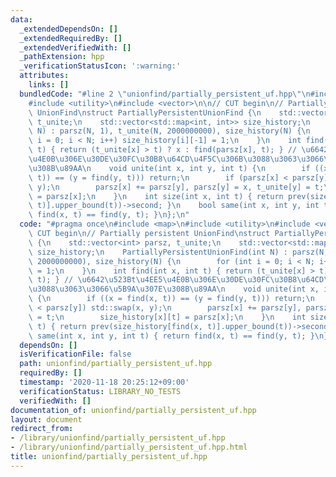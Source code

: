 ```yaml
---
data:
  _extendedDependsOn: []
  _extendedRequiredBy: []
  _extendedVerifiedWith: []
  _pathExtension: hpp
  _verificationStatusIcon: ':warning:'
  attributes:
    links: []
  bundledCode: "#line 2 \"unionfind/partially_persistent_uf.hpp\"\n#include <map>\n\
    #include <utility>\n#include <vector>\n\n// CUT begin\n// Partially persistent\
    \ UnionFind\nstruct PartiallyPersistentUnionFind {\n    std::vector<int> parsz,\
    \ t_unite;\n    std::vector<std::map<int, int>> size_history;\n    PartiallyPersistentUnionFind(int\
    \ N) : parsz(N, 1), t_unite(N, 2000000000), size_history(N) {\n        for (int\
    \ i = 0; i < N; i++) size_history[i][-1] = 1;\n    }\n    int find(int x, int\
    \ t) { return (t_unite[x] > t) ? x : find(parsz[x], t); } // \u6642\u523Bt\u4EE5\
    \u4E0B\u306E\u30DE\u30FC\u30B8\u64CD\u4F5C\u306B\u3088\u3063\u3066\u5B9A\u307E\
    \u308B\u89AA\n    void unite(int x, int y, int t) {\n        if ((x = find(x,\
    \ t)) == (y = find(y, t))) return;\n        if (parsz[x] < parsz[y]) std::swap(x,\
    \ y);\n        parsz[x] += parsz[y], parsz[y] = x, t_unite[y] = t;\n        size_history[x][t]\
    \ = parsz[x];\n    }\n    int size(int x, int t) { return prev(size_history[find(x,\
    \ t)].upper_bound(t))->second; }\n    bool same(int x, int y, int t) { return\
    \ find(x, t) == find(y, t); }\n};\n"
  code: "#pragma once\n#include <map>\n#include <utility>\n#include <vector>\n\n//\
    \ CUT begin\n// Partially persistent UnionFind\nstruct PartiallyPersistentUnionFind\
    \ {\n    std::vector<int> parsz, t_unite;\n    std::vector<std::map<int, int>>\
    \ size_history;\n    PartiallyPersistentUnionFind(int N) : parsz(N, 1), t_unite(N,\
    \ 2000000000), size_history(N) {\n        for (int i = 0; i < N; i++) size_history[i][-1]\
    \ = 1;\n    }\n    int find(int x, int t) { return (t_unite[x] > t) ? x : find(parsz[x],\
    \ t); } // \u6642\u523Bt\u4EE5\u4E0B\u306E\u30DE\u30FC\u30B8\u64CD\u4F5C\u306B\
    \u3088\u3063\u3066\u5B9A\u307E\u308B\u89AA\n    void unite(int x, int y, int t)\
    \ {\n        if ((x = find(x, t)) == (y = find(y, t))) return;\n        if (parsz[x]\
    \ < parsz[y]) std::swap(x, y);\n        parsz[x] += parsz[y], parsz[y] = x, t_unite[y]\
    \ = t;\n        size_history[x][t] = parsz[x];\n    }\n    int size(int x, int\
    \ t) { return prev(size_history[find(x, t)].upper_bound(t))->second; }\n    bool\
    \ same(int x, int y, int t) { return find(x, t) == find(y, t); }\n};\n"
  dependsOn: []
  isVerificationFile: false
  path: unionfind/partially_persistent_uf.hpp
  requiredBy: []
  timestamp: '2020-11-18 20:25:12+09:00'
  verificationStatus: LIBRARY_NO_TESTS
  verifiedWith: []
documentation_of: unionfind/partially_persistent_uf.hpp
layout: document
redirect_from:
- /library/unionfind/partially_persistent_uf.hpp
- /library/unionfind/partially_persistent_uf.hpp.html
title: unionfind/partially_persistent_uf.hpp
---
```

